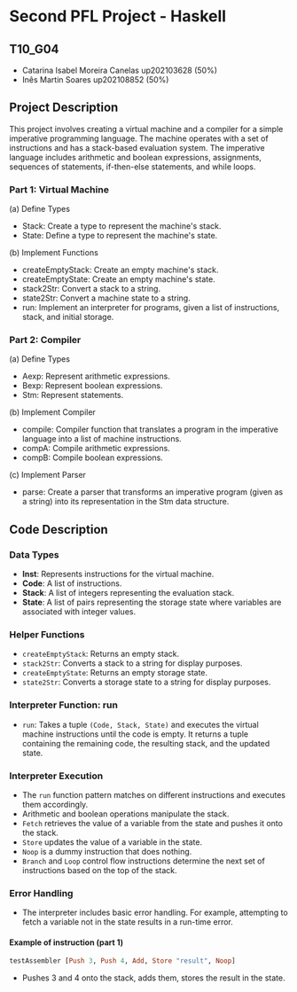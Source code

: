 # Second PFL Project - Haskell

## T10_G04
- Catarina Isabel Moreira Canelas up202103628 (50%)
- Inês Martin Soares up202108852 (50%)

## Project Description

This project involves creating a virtual machine and a compiler for a simple imperative programming language. The machine operates with a set of instructions and has a stack-based evaluation system. The imperative language includes arithmetic and boolean expressions, assignments, sequences of statements, if-then-else statements, and while loops.

### Part 1: Virtual Machine
(a) Define Types
- Stack: Create a type to represent the machine's stack.
- State: Define a type to represent the machine's state.

(b) Implement Functions
- createEmptyStack: Create an empty machine's stack.
- createEmptyState: Create an empty machine's state.
- stack2Str: Convert a stack to a string.
- state2Str: Convert a machine state to a string.
- run: Implement an interpreter for programs, given a list of instructions, stack, and initial storage.

### Part 2: Compiler
(a) Define Types
- Aexp: Represent arithmetic expressions.
- Bexp: Represent boolean expressions.
- Stm: Represent statements.

(b) Implement Compiler
- compile: Compiler function that translates a program in the imperative language into a list of machine instructions.
- compA: Compile arithmetic expressions.
- compB: Compile boolean expressions.

(c) Implement Parser
- parse: Create a parser that transforms an imperative program (given as a string) into its representation in the Stm data structure.


## Code Description

### Data Types
- **Inst**: Represents instructions for the virtual machine.
- **Code**: A list of instructions.
- **Stack**: A list of integers representing the evaluation stack.
- **State**: A list of pairs representing the storage state where variables are associated with integer values.

### Helper Functions
- `createEmptyStack`: Returns an empty stack.
- `stack2Str`: Converts a stack to a string for display purposes.
- `createEmptyState`: Returns an empty storage state.
- `state2Str`: Converts a storage state to a string for display purposes.

### Interpreter Function: run
- `run`: Takes a tuple `(Code, Stack, State)` and executes the virtual machine instructions until the code is empty. It returns a tuple containing the remaining code, the resulting stack, and the updated state.

### Interpreter Execution
- The `run` function pattern matches on different instructions and executes them accordingly.
- Arithmetic and boolean operations manipulate the stack.
- `Fetch` retrieves the value of a variable from the state and pushes it onto the stack.
- `Store` updates the value of a variable in the state.
- `Noop` is a dummy instruction that does nothing.
- `Branch` and `Loop` control flow instructions determine the next set of instructions based on the top of the stack.

### Error Handling
- The interpreter includes basic error handling. For example, attempting to fetch a variable not in the state results in a run-time error.

#### Example of instruction (part 1)
```haskell
testAssembler [Push 3, Push 4, Add, Store "result", Noop]
```
- Pushes 3 and 4 onto the stack, adds them, stores the result in the state.